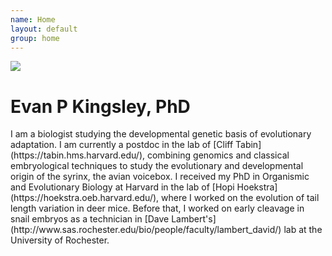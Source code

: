 ```yaml
---
name: Home
layout: default
group: home
---
```


<img src="/static/img/kingsley_01.jpg" class="img-responsive center-block"/>

<h1 class="text-center">Evan P Kingsley, PhD</h1>

<p class="lead text-justify">
I am a biologist studying the developmental genetic basis of evolutionary adaptation. I am currently a postdoc in the lab of [Cliff Tabin](https://tabin.hms.harvard.edu/), combining genomics and classical embryological techniques to study the evolutionary and developmental origin of the syrinx, the avian voicebox.
I received my PhD in Organismic and Evolutionary Biology at Harvard in the lab of [Hopi Hoekstra](https://hoekstra.oeb.harvard.edu/), where I worked on the evolution of tail length variation in deer mice. 
Before that, I worked on early cleavage in snail embryos as a technician in [Dave Lambert's](http://www.sas.rochester.edu/bio/people/faculty/lambert_david/) lab at the University of Rochester.</p>
